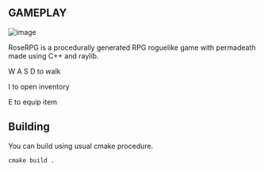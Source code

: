 ## GAMEPLAY
![image](https://github.com/user-attachments/assets/4e100ad7-b066-4748-8c74-bc01d3a4e46d)

RoseRPG is a procedurally generated RPG roguelike game with permadeath made using C++ and raylib.

W A S D to walk


I to open inventory


E to equip item



## Building
You can build using usual cmake procedure.

`cmake build .`
